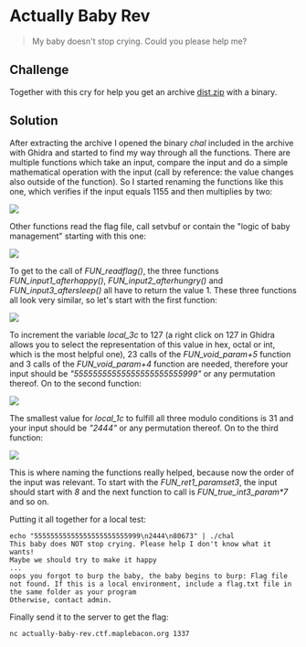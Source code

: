 # Actually Baby Rev
> My baby doesn't stop crying. Could you please help me?

## Challenge
Together with this cry for help you get an archive [dist.zip](dist.zip) with a binary.

## Solution
After extracting the archive I opened the binary *chal* included in the archive with Ghidra and started to find my way through all the functions. There are multiple functions which take an input, compare the input and do a simple mathematical operation with the input (call by reference: the value changes also outside of the function). So I started renaming the functions like this one, which verifies if the input equals 1155 and then multiplies by two:

![](FUN_true_int1155_param*2.png)

Other functions read the flag file, call setvbuf or contain the "logic of baby management" starting with this one:

![](FUN_begin.png)

To get to the call of *FUN_readflag()*, the three functions *FUN_input1_afterhappy()*, *FUN_input2_afterhungry()* and *FUN_input3_aftersleep()* all have to return the value 1. These three functions all look very similar, so let's start with the first function:

![](FUN_input1_afterhappy.png)

To increment the variable *local_3c* to 127 (a right click on 127 in Ghidra allows you to select the representation of this value in hex, octal or int, which is the most helpful one), 23 calls of the *FUN_void_param+5* function and 3 calls of the *FUN_void_param+4* function are needed, therefore your input should be *"55555555555555555555555999"* or any permutation thereof. On to the second function:

![](FUN_input2_afterhungry.png)

The smallest value for *local_1c* to fulfill all three modulo conditions is 31 and your input should be *"2444"* or any permutation thereof. On to the third function:

![](FUN_input3_aftersleep.png)

This is where naming the functions really helped, because now the order of the input was relevant. To start with the *FUN_ret1_paramset3*, the input should start with *8* and the next function to call is *FUN_true_int3_param\*7* and so on.

Putting it all together for a local test:

```console
echo "55555555555555555555555999\n2444\n80673" | ./chal
This baby does NOT stop crying. Please help I don't know what it wants!
Maybe we should try to make it happy
...
oops you forgot to burp the baby, the baby begins to burp: Flag file not found. If this is a local environment, include a flag.txt file in the same folder as your program
Otherwise, contact admin.
```

Finally send it to the server to get the flag:
```console
nc actually-baby-rev.ctf.maplebacon.org 1337
```
